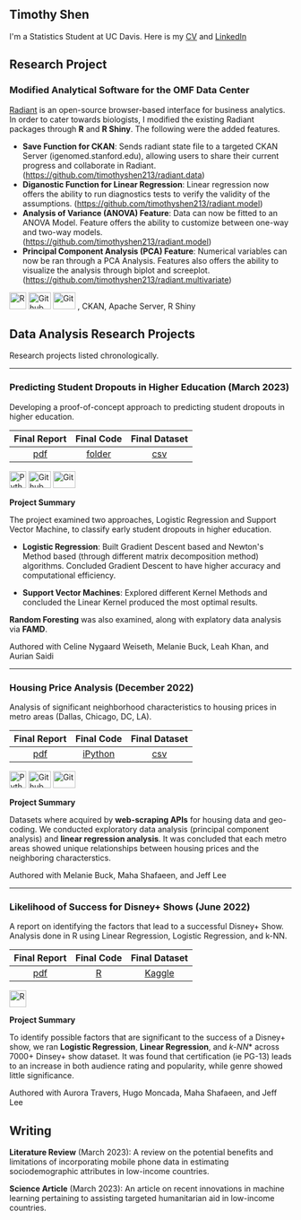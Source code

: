 ## Timothy Shen

I'm a Statistics Student at UC Davis. Here is my [CV](https://github.com/timothyshen213/Predicting-Student-Dropouts-in-Higher-Education/blob/main/Dropouts%20in%20Higher%20Educations.pdf "Predicting Student's Dropout in Higher Education") and [LinkedIn](https://github.com/timothyshen213/Predicting-Student-Dropouts-in-Higher-Education/blob/main/Dropouts%20in%20Higher%20Educations.pdf "Predicting Student's Dropout in Higher Education")

## Research Project

### Modified Analytical Software for the OMF Data Center

[Radiant](https://radiant-rstats.github.io/docs/) is an open-source browser-based interface for business analytics. In order to cater towards biologists, I modified the existing Radiant packages through **R** and **R Shiny**. The following were the added features.

- **Save Function for CKAN**: Sends radiant state file to a targeted CKAN Server (igenomed.stanford.edu), allowing users to share their current progress and collaborate in Radiant. (https://github.com/timothyshen213/radiant.data)
- **Diganostic Function for Linear Regression**: Linear regression now offers the ability to run diagnostics tests to verify the validity of the assumptions. (https://github.com/timothyshen213/radiant.model)
- **Analysis of Variance (ANOVA) Feature**: Data can now be fitted to an ANOVA Model. Feature offers the ability to customize between one-way and two-way models. (https://github.com/timothyshen213/radiant.model)
- **Principal Component Analysis (PCA) Feature**: Numerical variables can now be ran through a PCA Analysis. Features also offers the ability to visualize the analysis through biplot and screeplot. (https://github.com/timothyshen213/radiant.multivariate)

<a href="https://www.r-project.org/" title="R"><img src="https://github.com/get-icon/geticon/raw/master/icons/r-lang.svg" alt="R" width="30px" height="30px"></a>
<a href="https://www.github.com/" title="Github"><img src="https://github.com/get-icon/geticon/raw/master/icons/github.svg" alt="Github" width="40px" height="30px"></a>
<a href="https://www.git-scm.com/" title="Git"><img src="https://github.com/get-icon/geticon/raw/master/icons/git.svg" alt="Git" width="40px" height="30px"></a>
, CKAN, Apache Server, R Shiny

## Data Analysis Research Projects

Research projects listed chronologically. 
___

### Predicting Student Dropouts in Higher Education (March 2023)

Developing a proof-of-concept approach to predicting student dropouts in higher education. 


|**Final Report** | **Final Code** | **Final Dataset** |
| :---: | :---: | :---: |
| [pdf](https://github.com/timothyshen213/Predicting-Student-Dropouts-in-Higher-Education/blob/main/Dropouts%20in%20Higher%20Educations.pdf "Predicting Student's Dropout in Higher Education") | [folder](https://github.com/timothyshen213/Predicting-Student-Dropouts-in-Higher-Education/tree/main/Final%20Code) | [csv](https://github.com/timothyshen213/Predicting-Student-Dropouts-in-Higher-Education/blob/main/dataset.csv "IP Portalegre Dataset")

<a href="https://www.python.org/" title="Python"><img src="https://github.com/get-icon/geticon/raw/master/icons/python.svg" alt="Python" width="30px" height="30px"></a>
<a href="https://www.github.com/" title="Github"><img src="https://github.com/get-icon/geticon/raw/master/icons/github.svg" alt="Github" width="40px" height="30px"></a>
<a href="https://www.git-scm.com/" title="Git"><img src="https://github.com/get-icon/geticon/raw/master/icons/git.svg" alt="Git" width="40px" height="30px"></a>

 **Project Summary**
 
 The project examined two approaches, Logistic Regression and Support Vector Machine, to classify early student dropouts in higher education. 
 
 - **Logistic Regression**: Built Gradient Descent based and Newton's Method based (through different matrix decomposition method) algorithms. Concluded Gradient Descent to have higher accuracy and computational efficiency.
 
 - **Support Vector Machines**: Explored different Kernel Methods and concluded the Linear Kernel produced the most optimal results.
 
 **Random Foresting** was also examined, along with explatory data analysis via **FAMD**.
 
Authored with Celine Nygaard Weiseth, Melanie Buck, Leah Khan, and Aurian Saidi

___

### Housing Price Analysis  (December 2022)

Analysis of significant neighborhood characteristics to housing prices in metro areas (Dallas, Chicago, DC, LA).


|**Final Report** | **Final Code** | **Final Dataset** |
| :---: | :---: | :--: |
| [pdf](https://github.com/timothyshen213/Housing-Price/blob/main/HousingPrice.pdf "How does your neighborhood affect your home value?") | [iPython](https://github.com/timothyshen213/Housing-Price/blob/main/Final%20Code/finalproject.ipynb) | [csv](https://github.com/timothyshen213/Housing-Price/blob/main/Final%20Code/finaldataset.csv) |

<a href="https://www.python.org/" title="Python"><img src="https://github.com/get-icon/geticon/raw/master/icons/python.svg" alt="Python" width="30px" height="30px"></a>
<a href="https://www.github.com/" title="Github"><img src="https://github.com/get-icon/geticon/raw/master/icons/github.svg" alt="Github" width="40px" height="30px"></a>
<a href="https://www.git-scm.com/" title="Git"><img src="https://github.com/get-icon/geticon/raw/master/icons/git.svg" alt="Git" width="40px" height="30px"></a>

 **Project Summary**
 
Datasets where acquired by **web-scraping APIs** for housing data and geo-coding. We conducted exploratory data analysis (principal component analysis) and **linear regression analysis**. It was concluded that each metro areas showed unique relationships between housing prices and the neighboring characterstics. 
 
Authored with Melanie Buck, Maha Shafaeen, and Jeff Lee

___

### Likelihood of Success for Disney+ Shows (June 2022)

A report on identifying the factors that lead to a successful Disney+ Show. Analysis done in R using Linear Regression, Logistic Regression, and k-NN.

|**Final Report** | **Final Code** | **Final Dataset** |
| :---: | :---: | :--: |
| [pdf](https://github.com/timothyshen213/Analysis-of-Disney-Shows/blob/main/Analysis%20of%20Disney%20Shows.pdf "Analysis of Disney+ Shows") | [R](https://github.com/timothyshen213/Analysis-of-Disney-Shows/blob/main/Final%20Code.R) | [Kaggle](https://www.kaggle.com/datasets/timmofeyy/-current-available-disney-projects) |

<a href="https://www.r-project.org/" title="R"><img src="https://github.com/get-icon/geticon/raw/master/icons/r-lang.svg" alt="R" width="30px" height="30px"></a>

 **Project Summary**
 
To identify possible factors that are significant to the success of a Disney+ show, we ran **Logistic Regression**, **Linear Regression**, and *k-NN** across 7000+ Dinsey+ show dataset. It was found that certification (ie PG-13) leads to an increase in both audience rating and popularity, while genre showed little significance.

Authored with Aurora Travers, Hugo Moncada, Maha Shafaeen, and Jeff Lee

## Writing

**Literature Review** (March 2023): A review on the potential benefits and limitations of incorporating mobile phone data in estimating sociodemographic attributes in low-income countries. 

**Science Article** (March 2023): An article on recent innovations in machine learning pertaining to assisting targeted humanitarian aid in low-income countries.
